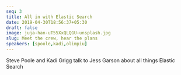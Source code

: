 ```yaml
---
seq: 3
title: All in with Elastic Search
date: 2019-04-30T18:56:37+05:30
draft: false
image: juja-han-uT55XxQLQGU-unsplash.jpg
slug: Meet the crew, hear the plans
speakers: [spoole,kadi,olimpiu]
---
```

Steve Poole and Kadi Grigg talk to Jess Garson about all things Elastic Search